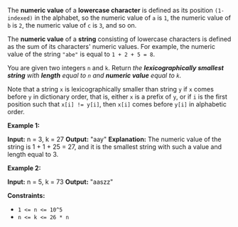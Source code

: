
The  **numeric value**  of a  **lowercase character**  is defined as its position  `(1-indexed)`  in the alphabet, so the numeric value of  `a`  is  `1`, the numeric value of  `b`  is  `2`, the numeric value of  `c`  is  `3`, and so on.

The  **numeric value**  of a  **string**  consisting of lowercase characters is defined as the sum of its characters' numeric values. For example, the numeric value of the string  `"abe"`  is equal to  `1 + 2 + 5 = 8`.

You are given two integers  `n`  and  `k`. Return  _the  **lexicographically smallest string**  with  **length**  equal to  `n`  and  **numeric value**  equal to  `k`._

Note that a string  `x`  is lexicographically smaller than string  `y`  if  `x`  comes before  `y`  in dictionary order, that is, either  `x`  is a prefix of  `y`, or if  `i`  is the first position such that  `x[i] != y[i]`, then  `x[i]`  comes before  `y[i]`  in alphabetic order.

**Example 1:**

**Input:** n = 3, k = 27
**Output:** "aay"
**Explanation:** The numeric value of the string is 1 + 1 + 25 = 27, and it is the smallest string with such a value and length equal to 3.

**Example 2:**

**Input:** n = 5, k = 73
**Output:** "aaszz"

**Constraints:**

-   `1 <= n <= 10^5`
-   `n <= k <= 26 * n`